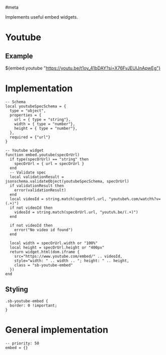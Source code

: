 #meta

Implements useful embed widgets.

# Youtube
## Example
${embed.youtube "https://youtu.be/t1oy_41bDAY?si=X76FvJEUlJnApwEg"}

# Implementation
```space-lua
-- Schema
local youtubeSpecSchema = {
  type = "object",
  properties = {
    url = { type = "string"},
    width = { type = "number"},
    height = { type = "number"},
  },
  required = {"url"}
}

-- Youtube widget
function embed.youtube(specOrUrl)
  if type(specOrUrl) == "string" then
    specOrUrl = { url = specOrUrl }
  end
  -- Validate spec
  local validationResult = jsonschema.validateObject(youtubeSpecSchema, specOrUrl)
  if validationResult then
    error(validationResult)
  end
  local videoId = string.match(specOrUrl.url, "youtube%.com/watch%?v=(.+)")
  if not videoId then
    videoId = string.match(specOrUrl.url, "youtu%.be/(.+)")
  end

  if not videoId then
    error("No video id found")
  end
  
  local width = specOrUrl.width or "100%"
  local height = specOrUrl.height or "400px"
  return widget.html(dom.iframe {
    src="https://www.youtube.com/embed/" .. videoId,
    style="width: " .. width .. "; height: " .. height,
    class = "sb-youtube-embed"
  })
end
```

## Styling

```space-style
.sb-youtube-embed {
  border: 0 !important;
}
```

# General implementation
```space-lua
-- priority: 50
embed = {}
```
